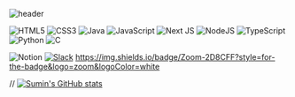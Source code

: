 ![header](https://capsule-render.vercel.app/api?type=waving&height=300&color=random&text=Hello!&fontColor=ffffff&desc=sumin's%20profile&descAlign=53&descAlignY=63)

![HTML5](https://img.shields.io/badge/html5-%23E34F26.svg?style=for-the-badge&logo=html5&logoColor=white)
![CSS3](https://img.shields.io/badge/css3-%231572B6.svg?style=for-the-badge&logo=css3&logoColor=white)
![Java](https://img.shields.io/badge/java-%23ED8B00.svg?style=for-the-badge&logo=openjdk&logoColor=white)
![JavaScript](https://img.shields.io/badge/javascript-%23323330.svg?style=for-the-badge&logo=javascript&logoColor=%23F7DF1E)
![Next JS](https://img.shields.io/badge/Next-black?style=for-the-badge&logo=next.js&logoColor=white)
![NodeJS](https://img.shields.io/badge/node.js-6DA55F?style=for-the-badge&logo=node.js&logoColor=white)
![TypeScript](https://img.shields.io/badge/typescript-%23007ACC.svg?style=for-the-badge&logo=typescript&logoColor=white)
![Python](https://img.shields.io/badge/python-3670A0?style=for-the-badge&logo=python&logoColor=ffdd54)
![C](https://img.shields.io/badge/c-%2300599C.svg?style=for-the-badge&logo=c&logoColor=white)

![Notion](https://img.shields.io/badge/Notion-%23000000.svg?style=for-the-badge&logo=notion&logoColor=white)
[![Slack](https://img.shields.io/badge/Slack-4A154B?style=for-the-badge&logo=slack&logoColor=white)](https://img.shields.io/badge/Slack-4A154B?style=for-the-badge&logo=slack&logoColor=white)
https://img.shields.io/badge/Zoom-2D8CFF?style=for-the-badge&logo=zoom&logoColor=white

// [![Sumin's GitHub stats](https://github-readme-stats.vercel.app/api?ksumin1=anuraghazra)](https://github.com/anuraghazra/github-readme-stats)
